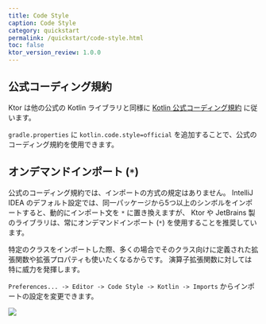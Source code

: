 ```yaml
---
title: Code Style
caption: Code Style
category: quickstart
permalink: /quickstart/code-style.html
toc: false
ktor_version_review: 1.0.0
---
```


## 公式コーディング規約

Ktor は他の公式の Kotlin ライブラリと同様に [Kotlin 公式コーディング規約](https://kotlinlang.org/docs/reference/coding-conventions.html) に従います。

`gradle.properties` に `kotlin.code.style=official` を追加することで、公式のコーディング規約を使用できます。

## オンデマンドインポート (`*`)

公式のコーディング規約では、インポートの方式の規定はありません。
IntelliJ IDEA のデフォルト設定では、同一パッケージから5つ以上のシンボルをインポートすると、動的にインポート文を `*` に置き換えますが、 Ktor や JetBrains 製のライブラリは、常にオンデマンドインポート (`*`) を使用することを推奨しています。

特定のクラスをインポートした際、多くの場合でそのクラス向けに定義された拡張関数や拡張プロパティも使いたくなるからです。
演算子拡張関数に対しては特に威力を発揮します。

`Preferences... -> Editor -> Code Style -> Kotlin -> Imports` からインポートの設定を変更できます。

![](/quickstart/code-style/code-style-imports.png)

